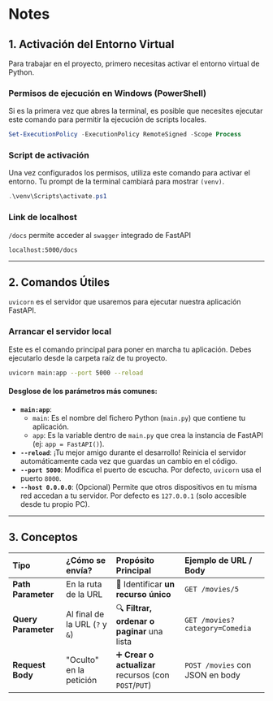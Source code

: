 # Notes

## 1. Activación del Entorno Virtual

Para trabajar en el proyecto, primero necesitas activar el entorno virtual de Python.

### Permisos de ejecución en Windows (PowerShell)
Si es la primera vez que abres la terminal, es posible que necesites ejecutar este comando para permitir la ejecución de scripts locales.

```powershell
Set-ExecutionPolicy -ExecutionPolicy RemoteSigned -Scope Process
```

### Script de activación
Una vez configurados los permisos, utiliza este comando para activar el entorno. Tu prompt de la terminal cambiará para mostrar `(venv)`.

```powershell
.\venv\Scripts\activate.ps1
```

### Link de localhost
`/docs` permite acceder al `swagger` integrado de FastAPI
```link
localhost:5000/docs
```

---

## 2. Comandos Útiles

`uvicorn` es el servidor que usaremos para ejecutar nuestra aplicación FastAPI.

### Arrancar el servidor local
Este es el comando principal para poner en marcha tu aplicación. Debes ejecutarlo desde la carpeta raíz de tu proyecto.

```bash
uvicorn main:app --port 5000 --reload
```

#### Desglose de los parámetros más comunes:

* **`main:app`**:
    * `main`: Es el nombre del fichero Python (`main.py`) que contiene tu aplicación.
    * `app`: Es la variable dentro de `main.py` que crea la instancia de FastAPI (ej: `app = FastAPI()`).
* **`--reload`**: ¡Tu mejor amigo durante el desarrollo! Reinicia el servidor automáticamente cada vez que guardas un cambio en el código.
* **`--port 5000`**: Modifica el puerto de escucha. Por defecto, `uvicorn` usa el puerto `8000`.
* **`--host 0.0.0.0`**: (Opcional) Permite que otros dispositivos en tu misma red accedan a tu servidor. Por defecto es `127.0.0.1` (solo accesible desde tu propio PC).

---

## 3. Conceptos

| Tipo             | ¿Cómo se envía?                 | Propósito Principal                             | Ejemplo de URL / Body        |
| :--------------- | :------------------------------ | :---------------------------------------------- | :--------------------------- |
| **Path Parameter** | En la ruta de la URL            | 🎯 Identificar **un recurso único** | `GET /movies/5`              |
| **Query Parameter**| Al final de la URL (`?` y `&`) | 🔍 **Filtrar, ordenar o paginar** una lista     | `GET /movies?category=Comedia` |
| **Request Body** | "Oculto" en la petición         | ➕ **Crear o actualizar** recursos (con `POST`/`PUT`) | `POST /movies` con JSON en body |